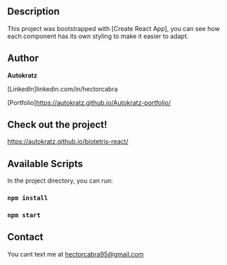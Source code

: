 ## Description

This project was bootstrapped with [Create React App], you can see how each component has its own styling to make it easier to adapt.

## Author 

**Autokratz**

[LinkedIn]linkedin.com/in/hectorcabra

[Portfolio]https://autokratz.github.io/Autokratz-portfolio/

## Check out the project!

https://autokratz.github.io/biotetris-react/

## Available Scripts

In the project directory, you can run:

### `npm install`
### `npm start`

## Contact

You cant text me at hectorcabra95@gmail.com
